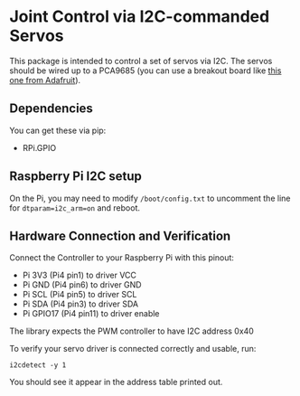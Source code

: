 # Joint Control via I2C-commanded Servos

This package is intended to control a set of servos via I2C. The servos should be wired up to a PCA9685 (you can use a breakout board like [this one from Adafruit](https://www.adafruit.com/product/815)).

## Dependencies

You can get these via pip:

* RPi.GPIO

## Raspberry Pi I2C setup

On the Pi, you may need to modify `/boot/config.txt` to uncomment the line for `dtparam=i2c_arm=on` and reboot.

## Hardware Connection and Verification

Connect the Controller to your Raspberry Pi with this pinout:

* Pi 3V3 (Pi4 pin1) to driver VCC
* Pi GND (Pi4 pin6) to driver GND
* Pi SCL (Pi4 pin5) to driver SCL
* Pi SDA (Pi4 pin3) to driver SDA
* Pi GPIO17 (Pi4 pin11) to driver enable

The library expects the PWM controller to have I2C address 0x40

To verify your servo driver is connected correctly and usable, run:

```
i2cdetect -y 1
```

You should see it appear in the address table printed out.